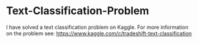 Text-Classification-Problem
===========================
I have solved a text classification problem on Kaggle. For more information on the 
problem see: https://www.kaggle.com/c/tradeshift-text-classification
